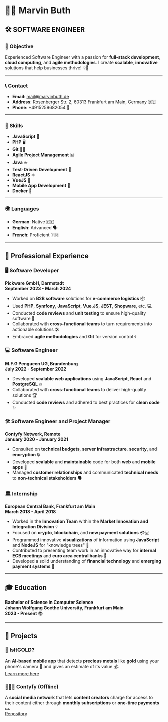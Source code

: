 # 👨‍💻 **Marvin Buth** 

## 🛠️ **SOFTWARE ENGINEER**

### 🎯 **Objective**
Experienced Software Engineer with a passion for **full-stack development**, **cloud computing**, and **agile methodologies**. I create **scalable**, **innovative** solutions that help businesses thrive! 💡🚀

---

### 📞 **Contact**
- **Email**: [mail@marvinbuth.de](mailto:mail@marvinbuth.de)
- **Address**: Rosenberger Str. 2, 60313 Frankfurt am Main, Germany 🇩🇪
- **Phone**: +4915259682054 📱

---

### 💼 **Skills**
- **JavaScript** 🔧
- **PHP** 🖥️
- **Git** 🧑‍💻
- **Agile Project Management** 📊
- **Java** ☕
- **Test-Driven Development** 🧪
- **ReactJS** ⚛️
- **VueJS** 🌿
- **Mobile App Development** 📱
- **Docker** 🚢

---

### 🌍 **Languages**
- **German**: Native 🇩🇪
- **English**: Advanced 🗣️
- **French**: Proficient 🇫🇷

---

## 💼 **Professional Experience**

### 🖥️ **Software Developer**
**Pickware GmbH, Darmstadt**  
**September 2023 - March 2024**

- Worked on **B2B software** solutions for **e-commerce logistics** 📦
- Used **PHP**, **Symfony**, **JavaScript**, **Vue.JS**, **JEST**, **Shopware**, etc. 💻
- Conducted **code reviews** and **unit testing** to ensure high-quality software 💪
- Collaborated with **cross-functional teams** to turn requirements into actionable solutions 🛠️
- Embraced **agile methodologies** and **Git** for version control 🌀

### 💻 **Software Engineer**
**M.F.G Pengueen UG, Brandenburg**  
**July 2022 - September 2022**

- Developed **scalable web applications** using **JavaScript**, **React** and **PostgreSQL** 🔥
- Collaborated with **cross-functional teams** to deliver high-quality solutions 🏆
- Conducted **code reviews** and adhered to best practices for **clean code** ✨

### 🛠️ **Software Engineer and Project Manager**
**Contyfy Network, Remote**  
**January 2020 - January 2021**

- Consulted on **technical budgets**, **server infrastructure**, **security**, and **encryption** 🔒
- Developed **scalable** and **maintainable** code for both **web** and **mobile apps** 📲
- Managed **customer relationships** and communicated **technical needs** to **non-technical stakeholders** 🗣️

### 🏛️ **Internship**
**European Central Bank, Frankfurt am Main**  
**March 2018 - April 2018**

- Worked in the **Innovation Team** within the **Market Innovation and Integration Division** 💡
- Focused on **crypto**, **blockchain**, and **new payment solutions** 💳💻
- Programmed innovative **visualizations** of information using **JavaScript** and **NodeJS** for "knowledge trees" 🌳
- Contributed to presenting team work in an innovative way for **internal ECB meetings** and **euro area central banks** 💼
- Developed a solid understanding of **financial technology** and **emerging payment systems** 🔗

---

## 🎓 **Education**
**Bachelor of Science in Computer Science**  
**Johann Wolfgang Goethe University, Frankfurt am Main**  
**2023 - Present** 📚

---

## 🚀 **Projects**

### 💎 **IsItGOLD?**
An **AI-based mobile app** that detects **precious metals** like **gold** using your phone's camera 📸 and gives an estimate of its value 💰.  
[Learn more here](https://isitgold.flutterflow.app/app-information)

### 🧑‍🤝‍🧑 **Contyfy (Offline)**
A **social media network** that lets **content creators** charge for access to their content either through **monthly subscriptions** or **one-time payments** 💵.  
[Repository](https://github.com/MarvinButh/Contyfy.com)
